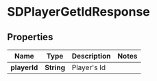 # SDPlayerGetIdResponse

## Properties
Name | Type | Description | Notes
------------ | ------------- | ------------- | -------------
**playerId** | **String** | Player&#x27;s Id | 

